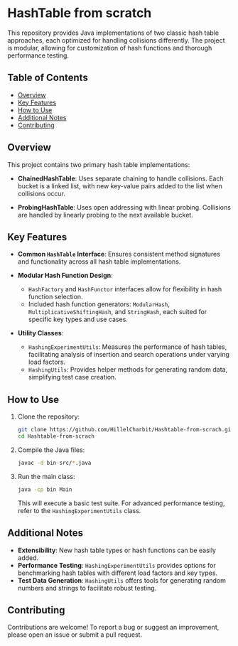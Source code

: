 

# HashTable from scratch

This repository provides Java implementations of two classic hash table approaches, each optimized for handling collisions differently. The project is modular, allowing for customization of hash functions and thorough performance testing.

## Table of Contents

- [Overview](#overview)
- [Key Features](#key-features)
- [How to Use](#how-to-use)
- [Additional Notes](#additional-notes)
- [Contributing](#contributing)

## Overview

This project contains two primary hash table implementations:

- **ChainedHashTable**: Uses separate chaining to handle collisions. Each bucket is a linked list, with new key-value pairs added to the list when collisions occur.
  
- **ProbingHashTable**: Uses open addressing with linear probing. Collisions are handled by linearly probing to the next available bucket.

## Key Features

- **Common `HashTable` Interface**: Ensures consistent method signatures and functionality across all hash table implementations.
  
- **Modular Hash Function Design**:
  - `HashFactory` and `HashFunctor` interfaces allow for flexibility in hash function selection.
  - Included hash function generators: `ModularHash`, `MultiplicativeShiftingHash`, and `StringHash`, each suited for specific key types and use cases.

- **Utility Classes**:
  - `HashingExperimentUtils`: Measures the performance of hash tables, facilitating analysis of insertion and search operations under varying load factors.
  - `HashingUtils`: Provides helper methods for generating random data, simplifying test case creation.

## How to Use

1. Clone the repository:
   ```bash
   git clone https://github.com/HillelCharbit/Hashtable-from-scrach.git
   cd Hashtable-from-scrach
   ```

2. Compile the Java files:
   ```bash
   javac -d bin src/*.java
   ```

3. Run the main class:
   ```bash
   java -cp bin Main
   ```
   This will execute a basic test suite. For advanced performance testing, refer to the `HashingExperimentUtils` class.

## Additional Notes

- **Extensibility**: New hash table types or hash functions can be easily added.
- **Performance Testing**: `HashingExperimentUtils` provides options for benchmarking hash tables with different load factors and key types.
- **Test Data Generation**: `HashingUtils` offers tools for generating random numbers and strings to facilitate robust testing.

## Contributing

Contributions are welcome! To report a bug or suggest an improvement, please open an issue or submit a pull request.
